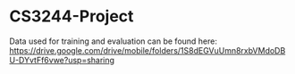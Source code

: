 # CS3244-Project

Data used for training and evaluation can be found here: https://drive.google.com/drive/mobile/folders/1S8dEGVuUmn8rxbVMdoDBU-DYvtFf6vwe?usp=sharing
